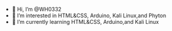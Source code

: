 - 👋 Hi, I’m @WH0332
- 👀 I’m interested in HTML&CSS, Arduino, Kali Linux,and Phyton
- 🌱 I’m currently learning HTML&CSS, Arduino,and Kali Linux 
<!---
WH0332/WH0332 is a ✨ special ✨ repository because its `README.md` (this file) appears on your GitHub profile.
You can click the Preview link to take a look at your changes.
--->
